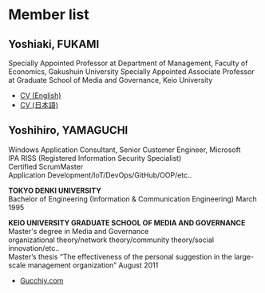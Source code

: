 # Member list
## Yoshiaki, FUKAMI
Specially Appointed Professor at Department of Management, Faculty of Economics, Gakushuin University
Specially Appointed Associate Professor at Graduate School of Media and Governance, Keio University
- [CV (English)](https://github.com/icat-lab/CurriculumVitae/blob/master/english.md)
- [CV (日本語)](https://github.com/icat-lab/CurriculumVitae)

## Yoshihiro, YAMAGUCHI
Windows Application Consultant, Senior Customer Engineer, Microsoft   
IPA RISS (Registered Information Security Specialist)  
Certified ScrumMaster  
Application Development/IoT/DevOps/GitHub/OOP/etc..

**TOKYO DENKI UNIVERSITY**  
Bachelor of Engineering (Information & Communication Engineering)
March 1995

**KEIO UNIVERSITY GRADUATE SCHOOL OF MEDIA AND GOVERNANCE**  
Master's degree in Media and Governance  
organizational theory/network theory/community theory/social innovation/etc..  
Master’s thesis “The effectiveness of the personal suggestion in the large-scale management organization” August 2011

- [Gucchiy.com](https://www.gucchiy.com/)